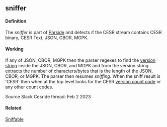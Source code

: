 ## sniffer

<h4>Definition</h4><p>The <em>sniffer</em> is part of <a href="parside">Parside</a> and detects if the CESR stream contains CESR binary, CESR Text, JSON, CBOR, MGPK. </p><h4>Working</h4><p>If any of JSON, CBOR, MGPK then the parser regexes to find the <a href="version-string">version string</a> inside the JSON, CBOR, and MGPK and from the version string extracts the number of characters/bytes that is the length of the JSON, CBOR, or MGPK. The parser then resumes <em>sniffing</em>. When the sniff result is &#39;CESR&#39; then when at the top level looks for the CESR <a href="version-code">version count code</a> or any other count codes.</p><p>Source Slack Cesride thread: Feb 2 2023</p><h4>Related</h4><p><a href="sniffable">Sniffable</a></p>

